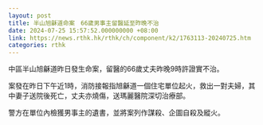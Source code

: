 ```yaml
---
layout: post
title: 半山旭龢道命案　66歲男事主留醫延至昨晚不治
date: 2024-07-25 15:57:52.000000000 +08:00
link: https://news.rthk.hk/rthk/ch/component/k2/1763113-20240725.htm
categories: rthk
---
```


中區半山旭龢道昨日發生命案，留醫的66歲丈夫昨晚9時許證實不治。

案發在昨日下午近1時，消防接報指旭龢道一個住宅單位起火，救出一對夫婦，其中妻子送院後死亡，丈夫亦燒傷，送瑪麗醫院深切治療部。

警方在單位內檢獲男事主的遺書，並將案列作謀殺、企圖自殺及縱火。
